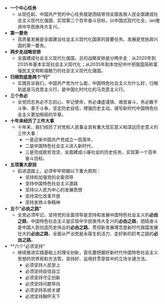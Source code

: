 - **一个中心任务**
  - 从现在起，中国共产党的中心任务就是团结带领全国各族人民全面建成社会主义现代化强国、实现第二个百年奋斗目标，以中国式现代化全，ian推进中华民族伟大复兴。
- **第一要务**
  - 高质量发展是全面建设社会主义现代化国家的首要任务。发展是党执政兴国的第一要务。
- **两步走战略安排**
  - 全面建成社会主义现代化强国，总的战略安排是分两步走：从2020年到2035年基本实现社会主义现代化；从2035年到本世纪中叶把我国简称富强民主文明和谐魅力的社会主义现代化强国。
- **归根到底是两个“行”**
  - 实践告诉我们，中国共产党为什么能，中国特色社会主义为什么好，归根到底是马克思主义行，是中国化时代化的马克思主义行。
- **三个务必**
  - 全党同志务必不忘初心、牢记使命，务必谦虚谨慎、艰苦奋斗，务必敢于斗争、善于斗争，坚定历史自信，增强历史主动，谱写新时代中国特色社会主义更加绚丽的华章。
- **十年来经历了三件大事**
  - 十年来，我们经历了对党和人民事业具有重大现实意义和深远历史意义的三件大事：
    - 一是迎来中国共产党成立一百周年，
    - 二是中国特色社会主义进入新时代，
    - 三是完成脱贫攻坚、全面建成小康社会的历史任务，实现第一个百年奋斗目标。
- **五项重大原则**
  - 前进道路上，必须牢牢把握以下重大原则：
    - 坚持和加强党的全面领导
    - 坚持中国特色社会主义道路
    - 坚持以人民为中心的发展思想
    - 坚持深化改革开放
    - 坚持发扬斗争精神
- **五个“必由之路”**
  - 全党必须牢记，坚持党的全面领导是坚持和发展中国特色社会主义的**必由之路**，中国特色社会主义是实现中华民族伟大复兴的**必由之路**，团结奋斗是中国人民创造历史伟业的**必由之路**，贯彻新发展理念是新时代我国发展壮大的**必由之路**，全面从严治党是永葆生机活力、走好新的赶考之路的**必由之路**。
- **六个“必须坚持”
  - 继续推进实践基础上的理论创新，首先要把握好新时代中国特色社会主义思想的世界观和方法管，坚持好、运用好贯穿其中的立场关键方法。
    - 必须坚持人民至上
    - 必须坚持自信自立
    - 必须坚持守正创新
    - 必须坚持问题导向
    - 必须坚持系统关键
    - 必须坚持胸怀天下